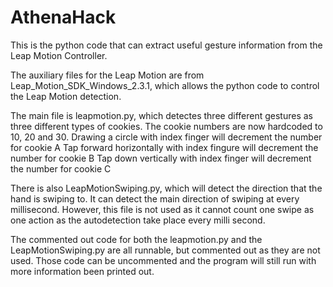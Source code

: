 # AthenaHack

This is the python code that can extract useful gesture information from the Leap Motion Controller. 

The auxiliary files for the Leap Motion are from Leap_Motion_SDK_Windows_2.3.1, which allows the python code to control the Leap Motion detection. 

The main file is leapmotion.py, which detectes three different gestures as three different types of cookies. 
The cookie numbers are now hardcoded to 10, 20 and 30. 
Drawing a circle with index finger will decrement the number for cookie A
Tap forward horizontally with index fingure will decrement the number for cookie B
Tap down vertically with index finger will decrement the number for cookie C

There is also LeapMotionSwiping.py, which will detect the direction that the hand is swiping to.
It can detect the main direction of swiping at every millisecond. 
However, this file is not used as it cannot count one swipe as one action as the autodetection take place every milli second.


The commented out code for both the leapmotion.py and the LeapMotionSwiping.py are all runnable, but commented out as they are not used.
Those code can be uncommented and the program will still run with more information been printed out. 
